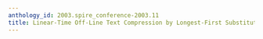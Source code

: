 ```yaml
---
anthology_id: 2003.spire_conference-2003.11
title: Linear-Time Off-Line Text Compression by Longest-First Substitution
---
```

